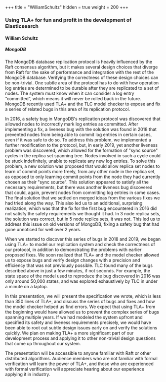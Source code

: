 +++
title = "WilliamSchultz"
hidden = true
weight = 200
+++

### Using TLA+ for fun and profit in the development of Elasticsearch

#### William Schultz
##### MongoDB

The MongoDB database replication protocol is heavily influenced by the Raft consensus algorithm, but it
makes several design choices that diverge from Raft for the sake of performance and integration with
the rest of the MongoDB database. Verifying the correctness of these design choices can be non-trivial.
One subtle area of the protocol has to do with how operation log entries are determined to be durable
after they are replicated to a set of nodes. The system must know when it can consider a log entry
“committed”, which means it will never be rolled back in the future. MongoDB recently used TLA+ and
the TLC model checker to expose and fix a series of related bugs in this area of its replication protocol.

In 2016, a safety bug in MongoDB's replication protocol was discovered that allowed nodes to
incorrectly mark log entries as committed. After implementing a fix, a liveness bug with the solution was
found in 2018 that prevented nodes from being able to commit log entries in certain cases, even if it was
safe to do so. To address this problem, we implemented a further modification to the protocol, but, in
early 2019, yet another liveness problem was discovered, which allowed for the formation of "sync
source" cycles in the replica set spanning tree. Nodes involved in such a cycle could be stuck indefinitely,
unable to replicate any new log entries. To solve this problem, a new solution was proposed that would
allow replica set nodes to learn of commit points more freely, from any other node in the replica set, as
opposed to only learning commit points from the node they had currently chosen as their "sync source".
This solution appeared to satisfy all the necessary requirements, but there was another liveness bug
discovered that could, again, prevent nodes from committing log entries in some cases. The final
solution that we settled on merged ideas from the various fixes we had tried along the way. This also led
us to an additional, surprising realization, which was that the fix for the first bug encountered in 2016
did not satisfy the safety requirements we thought it had. In 3 node replica sets, the solution was
correct, but in 5 node replica sets, it was not. This led us to address this issue on old versions of
MongoDB, fixing a safety bug that had gone unnoticed for well over 2 years.

When we started to discover this series of bugs in 2018 and 2019, we began using TLA+ to model our
replication system and check the correctness of our protocol, in addition to demonstrating the problems
with earlier proposed fixes. We soon realized that TLA+ and the model checker allowed us to expose
bugs and verify design changes with a precision and efficiency that was not previously possible. TLC
found many of the bugs described above in just a few minutes, if not seconds. For example, the state
space of the model used to reproduce the bug discovered in 2016 was only around 50,000 states, and
was explored exhaustively by TLC in under a minute on a laptop.

In this presentation, we will present the specification we wrote, which is less than 350 lines of TLA+, and
discuss the series of bugs and fixes and how the model checker helped us find errors. We expect that
using TLA+ from the beginning would have allowed us to prevent the complex series of bugs spanning
multiple years. If we had modeled the system upfront and specified its safety and liveness requirements
precisely, we would have been able to root out subtle design issues early on and verify the solutions
quickly. We plan on making TLA+ a more significant part of our development process and applying it to
other non-trivial design questions that come up throughout our system.

The presentation will be accessible to anyone familiar with Raft or other distributed algorithms.
Audience members who are not familiar with formal verification will learn the power of TLA+, and those
who are experienced with formal verification will appreciate hearing about our experience applying it in
industry.

